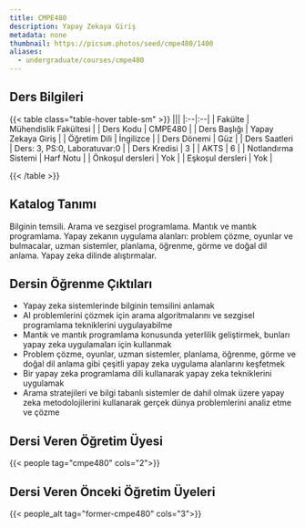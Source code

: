 ```yaml
---
title: CMPE480
description: Yapay Zekaya Giriş
metadata: none
thumbnail: https://picsum.photos/seed/cmpe480/1400
aliases:
  - undergraduate/courses/cmpe480
---
```



## Ders Bilgileri

<!-- prettier-ignore-start -->
{{< table class="table-hover table-sm" >}}
|||
|:--|:--|
| Fakülte | Mühendislik Fakültesi |
| Ders Kodu | CMPE480 |
| Ders Başlığı | Yapay Zekaya Giriş |
| Öğretim Dili | İngilizce |
| Ders Dönemi | Güz |
| Ders Saatleri | Ders: 3, PS:0, Laboratuvar:0 |
| Ders Kredisi | 3 |
| AKTS | 6 |
| Notlandırma Sistemi | Harf Notu |
| Önkoşul dersleri | Yok |
| Eşkoşul dersleri | Yok |

{{< /table >}}
<!-- prettier-ignore-end -->

## Katalog Tanımı

Bilginin temsili. Arama ve sezgisel programlama. Mantık ve mantık programlama. Yapay zekanın uygulama alanları: problem çözme, oyunlar ve bulmacalar, uzman sistemler, planlama, öğrenme, görme ve doğal dil anlama. Yapay zeka dilinde alıştırmalar.

## Dersin Öğrenme Çıktıları

- Yapay zeka sistemlerinde bilginin temsilini anlamak
- AI problemlerini çözmek için arama algoritmalarını ve sezgisel programlama tekniklerini uygulayabilme
- Mantık ve mantık programlama konusunda yeterlilik geliştirmek, bunları yapay zeka uygulamaları için kullanmak
- Problem çözme, oyunlar, uzman sistemler, planlama, öğrenme, görme ve doğal dil anlama gibi çeşitli yapay zeka uygulama alanlarını keşfetmek
- Bir yapay zeka programlama dili kullanarak yapay zeka tekniklerini uygulamak
- Arama stratejileri ve bilgi tabanlı sistemler de dahil olmak üzere yapay zeka metodolojilerini kullanarak gerçek dünya problemlerini analiz etme ve çözme

## Dersi Veren Öğretim Üyesi

{{< people tag="cmpe480" cols="2">}}

## Dersi Veren Önceki Öğretim Üyeleri

{{< people_alt tag="former-cmpe480" cols="3">}}